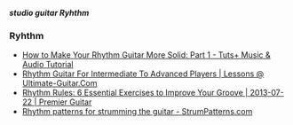 _**studio guitar Ryhthm**_

### Ryhthm

- [How to Make Your Rhythm Guitar More Solid: Part 1 - Tuts+ Music & Audio Tutorial](http://music.tutsplus.com/tutorials/how-to-make-your-rhythm-guitar-more-solid-part-1--audio-21992)
- [Rhythm Guitar For Intermediate To Advanced Players | Lessons @ Ultimate-Guitar.Com](http://www.ultimate-guitar.com/lessons/guitar_techniques/rhythm_guitar_for_intermediate_to_advanced_players.html)
- [Rhythm Rules: 6 Essential Exercises to Improve Your Groove | 2013-07-22 | Premier Guitar](http://www.premierguitar.com/articles/Rhythm_Rules_6_Essential_Exercises_to_Improve_Your_Groove?page=2)
- [Rhythm patterns for strumming the guitar - StrumPatterns.com](http://www.strumpatterns.com/)
